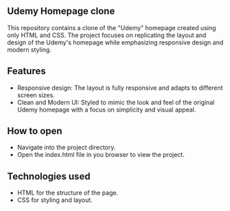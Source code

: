 ## Udemy Homepage clone ##

This repository contains a clone of the "Udemy" homepage created using only HTML and CSS. The project focuses on replicating the layout and design of the Udemy's homepage while emphasizing responsive design and modern styling.

## Features 

- Responsive design: The layout is fully responsive and adapts to different screen sizes.
- Clean and Modern UI: Styled to mimic the look and feel of the original Udemy homepage with a focus on simplicity and visual appeal.

## How to open ##

- Navigate into the project directory.
- Open the index.html file in you browser to view the project.

## Technologies used ##

- HTML for the structure of the page.
- CSS for styling and layout.
